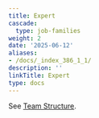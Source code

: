```yaml
---
title: Expert
cascade:
  type: job-families
weight: 2
date: '2025-06-12'
aliases:
- /docs/_index_386_1_1/
description: ''
linkTitle: Expert
type: docs
---
```


See [Team Structure](/handbook/company/structure/#expert).
